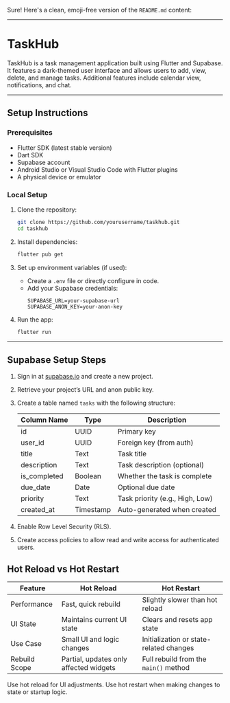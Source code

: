 Sure! Here's a clean, emoji-free version of the `README.md` content:

---

# TaskHub

TaskHub is a task management application built using Flutter and Supabase. It features a dark-themed user interface and allows users to add, view, delete, and manage tasks. Additional features include calendar view, notifications, and chat.

---

## Setup Instructions

### Prerequisites

- Flutter SDK (latest stable version)
- Dart SDK
- Supabase account
- Android Studio or Visual Studio Code with Flutter plugins
- A physical device or emulator

### Local Setup

1. Clone the repository:
   ```bash
   git clone https://github.com/yourusername/taskhub.git
   cd taskhub
   ```

2. Install dependencies:
   ```bash
   flutter pub get
   ```

3. Set up environment variables (if used):
   - Create a `.env` file or directly configure in code.
   - Add your Supabase credentials:
     ```
     SUPABASE_URL=your-supabase-url
     SUPABASE_ANON_KEY=your-anon-key
     ```

4. Run the app:
   ```bash
   flutter run
   ```

---

## Supabase Setup Steps

1. Sign in at [supabase.io](https://supabase.io) and create a new project.

2. Retrieve your project’s URL and anon public key.

3. Create a table named `tasks` with the following structure:

   | Column Name   | Type     | Description                      |
   |---------------|----------|----------------------------------|
   | id            | UUID     | Primary key                      |
   | user_id       | UUID     | Foreign key (from auth)          |
   | title         | Text     | Task title                       |
   | description   | Text     | Task description (optional)      |
   | is_completed  | Boolean  | Whether the task is complete     |
   | due_date      | Date     | Optional due date                |
   | priority      | Text     | Task priority (e.g., High, Low)  |
   | created_at    | Timestamp| Auto-generated when created      |

4. Enable Row Level Security (RLS).

5. Create access policies to allow read and write access for authenticated users.



## Hot Reload vs Hot Restart

| Feature         | Hot Reload                                 | Hot Restart                            |
|-----------------|---------------------------------------------|-----------------------------------------|
| Performance     | Fast, quick rebuild                         | Slightly slower than hot reload         |
| UI State        | Maintains current UI state                  | Clears and resets app state             |
| Use Case        | Small UI and logic changes                  | Initialization or state-related changes |
| Rebuild Scope   | Partial, updates only affected widgets      | Full rebuild from the `main()` method   |

Use hot reload for UI adjustments. Use hot restart when making changes to state or startup logic.
